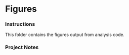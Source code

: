 # Figures

### Instructions
This folder contains the figures output from analysis code.

### Project Notes